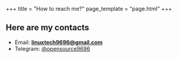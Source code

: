 +++
title = "How to reach me?"
page_template = "page.html"
+++


## Here are my contacts
- Email: **linuxtech9696@gmail.com**
- Telegram: [@opensource9696](https://t.me/opensource9696)


